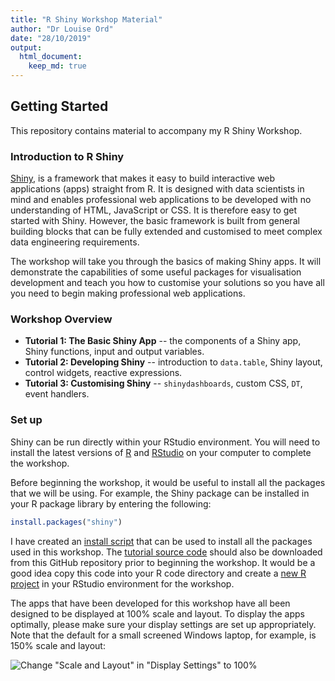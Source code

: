 ```yaml
---
title: "R Shiny Workshop Material"
author: "Dr Louise Ord"
date: "28/10/2019"
output: 
  html_document: 
    keep_md: true
---
```




## Getting Started

This repository contains material to accompany my R Shiny Workshop.

### Introduction to R Shiny

[Shiny](https://shiny.rstudio.com/), is a framework that makes it easy to build interactive web applications (apps) straight from R. It is designed with data scientists in mind and enables professional web applications to be developed with no understanding of HTML, JavaScript or CSS. It is therefore easy to get started with Shiny. However, the basic framework is built from general building blocks that can be fully extended and customised to meet complex data engineering requirements.

The workshop will take you through the basics of making Shiny apps. It will demonstrate the capabilities of some useful packages for visualisation development and teach you how to customise your solutions so you have all you need to begin making professional web applications.
                            
### Workshop Overview

* **Tutorial 1: The Basic Shiny App** -- the components of a Shiny app, Shiny functions, input and output variables.
* **Tutorial 2: Developing Shiny** -- introduction to `data.table`, Shiny layout, control widgets, reactive expressions.
* **Tutorial 3: Customising Shiny** -- `shinydashboards`, custom CSS, `DT`, event handlers.
                            
### Set up
Shiny can be run directly within your RStudio environment. You will need to install the latest versions of [R](href="https://www.r-project.org/) and [RStudio](https://www.rstudio.com/products/rstudio/download/#download) on your computer to complete the workshop.
 
Before beginning the workshop, it would be useful to install all the packages that we will be using. For example, the Shiny package can be installed in your R package library by entering the following:
 
 
 ```r
 install.packages("shiny")
 ```
 
I have created an [install script](https://github.com/ordiology/shiny_tutorials/blob/master/install_packages.R) that can be used to install all the packages used in this workshop. The [tutorial source code](https://github.com/ordiology/shiny_tutorials/blob/master/Tutorials.zip) should also be downloaded from this GitHub repository prior to beginning the workshop. It would be a good idea copy this code into your R code directory and create a [new R project](https://support.rstudio.com/hc/en-us/articles/200526207-Using-Projects) in your RStudio environment for the workshop.
                            
The apps that have been developed for this workshop have all been designed to be displayed at 100% scale and layout. To display the apps optimally, please make sure your display settings are set up appropriately. Note that the default for a small screened Windows laptop, for example, is 150% scale and layout:
 
![Change "Scale and Layout" in "Display Settings" to 100%](www/images/display_settings.png)
  
